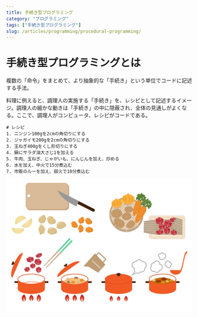 ```yaml
---
title: 手続き型プログラミング
category: "プログラミング"
tags: ["手続き型プログラミング"]
slug: /articles/programming/procedural-programming/
---
```



# 手続き型プログラミングとは
複数の「命令」をまとめて、より抽象的な「手続き」という単位でコードに記述する手法。

料理に例えると、調理人の実施する「手続き」を、レシピとして記述するイメージ。調理人の細かな動きは「手続き」の中に隠蔽され、全体の見通しがよくなる。ここで、調理人がコンピュータ、レシピがコードである。

```
# レシピ
1. ニンジン100gを2cmの角切りにする
2. ジャガイモ200gを2cmの角切りにする
3. 玉ねぎ400gをくし形切りにする
4. 鍋にサラダ油大さじ1を加える
5. 牛肉、玉ねぎ、じゃがいも、にんじんを加え、炒める
6. 水を加え、中火で15分煮込む
7. 市販のルーを加え、弱火で10分煮込む
```

![レシピ](./recipe.jpg)

